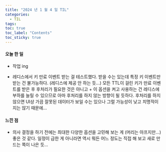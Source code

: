 ```yaml
---
title: "2024 년 1 월 4 일 TIL"
categories:
  - TIL
tags:
toc: true
toc_label: "Contents"
toc_sticky: true
---
```


#### 오늘 한 일

* 작업 ing

* 레디스에서 키 만료 이벤트 받는 걸 테스트했다. 받을 수는 있는데 특정 키 이벤트만 받는 건 불가능하다. (레디스에 제공 안 하는 듯...) 모든 TTL이 걸린 키가 만료 이벤트를 받은 후 후처리가 필요한 것은 아니고 + 이 옵션을 켜고 사용하는 건 레디스에 부하를 늘릴 수 있으므로 아마 후처리를 하지 않는 방향이 될 듯하다. 후처리를 하지 않으면 UI상 가끔 잘못된 데이터가 보일 수는 있으나 그럴 가능성이 낮고 치명적이지는 않기 때문에...



#### 느낀 점

* 의사 결정을 하기 전에는 최대한 다양한 옵션을 고민해 보는 게 (머리는 아프지만...) 좋은 것 같다. 일정이 급한 게 아니라면 역시 뭐든 어느 정도는 직접 해 보고 새로 만드는 쪽이 나은 듯...